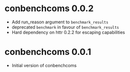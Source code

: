 # conbenchcoms 0.0.2

* Add run_reason argument to `benchmark_results`
* deprecated `benchmark` in favour of `benchmark_results`
* Hard dependency on httr 0.2.2 for escaping capabilities

# conbenchcoms 0.0.1

* Initial version of conbenchcoms
